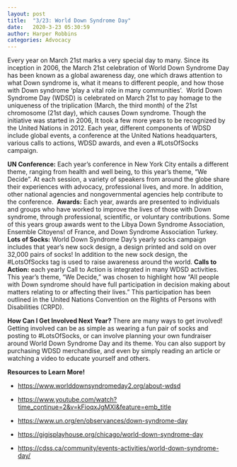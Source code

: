 ```yaml
---
layout: post
title:  "3/23: World Down Syndrome Day"
date:   2020-3-23 05:30:59
author: Harper Robbins
categories: Advocacy
---
```


Every year on March 21st marks a very special day to many. Since its inception in 2006, the March 21st celebration of World Down Syndrome Day has been known as a global awareness day, one which draws attention to what Down syndrome is, what it means to different people, and how those with Down syndrome ‘play a vital role in many communities’. 
World Down Syndrome Day (WDSD) is celebrated on March 21st to pay homage to the uniqueness of the triplication (March, the third month) of the 21st chromosome (21st day), which causes Down syndrome. Though the initiative was started in 2006, It took a few more years to be recognized by the United Nations in 2012.
Each year, different components of WDSD include global events, a conference at the United Nations headquarters, various calls to actions, WDSD awards, and even a #LotsOfSocks campaign. 

**UN Conference:** Each year’s conference in New York City entails a different theme, ranging from health and well being, to this year’s theme, “We Decide”. At each session, a variety of speakers from around the globe share their experiences with advocacy, professional lives, and more. In addition, other national agencies and nongovernmental agencies help contribute to the conference. 
**Awards:** Each year, awards are presented to individuals and groups who have worked to improve the lives of those with Down syndrome, through professional, scientific, or voluntary contributions. Some of this years group awards went to the Libya Down Syndrome Association, Ensemble Citoyens! of France, and Down Syndrome Association Turkey.
**Lots of Socks:** World Down Syndrome Day’s yearly socks campaign includes that year’s new sock design, a design printed and sold on over 32,000 pairs of socks! In addition to the new sock design, the #LotsOfSocks tag is used to raise awareness around the world.
**Calls to Action:** each yearly Call to Action is integrated in many WDSD activities. This year’s theme, “We Decide,” was chosen to highlight how “All people with Down syndrome should have full participation in decision making about matters relating to or affecting their lives.” This participation has been outlined in the United Nations Convention on the Rights of Persons with Disabilities (CRPD).

**How Can I Get Involved Next Year?**
There are many ways to get involved! Getting involved can be as simple as wearing a fun pair of socks and posting to #LotsOfSocks, or can involve planning your own fundraiser around World Down Syndrome Day and its theme. You can also support by purchasing WDSD merchandise, and even by simply reading an article or watching a video to educate yourself and others.

**Resources to Learn More!**
- https://www.worlddownsyndromeday2.org/about-wdsd

- https://www.youtube.com/watch?time_continue=2&v=kFioqxJgMXI&feature=emb_title

- https://www.un.org/en/observances/down-syndrome-day

- https://gigisplayhouse.org/chicago/world-down-syndrome-day

- https://cdss.ca/community/events-activities/world-down-syndrome-day/
